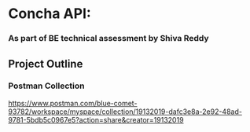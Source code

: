 
# Concha API:

### As part of BE technical assessment by Shiva Reddy

## Project Outline

### Postman Collection
https://www.postman.com/blue-comet-93782/workspace/myspace/collection/19132019-dafc3e8a-2e92-48ad-9781-5bdb5c0967e5?action=share&creator=19132019